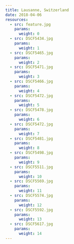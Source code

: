 ```yaml
---
title: Lausanne, Switzerland
date: 2018-04-06
resources:
  - src: feature.jpg
    params:
      weight: 0
  - src: DSCF5434.jpg
    params:
      weight: 1
  - src: DSCF5465.jpg
    params:
      weight: 2
  - src: DSCF5471.jpg
    params:
      weight: 3
  - src: DSCF5466.jpg
    params:
      weight: 4
  - src: DSCF5472.jpg
    params:
      weight: 5
  - src: DSCF5478.jpg
    params:
      weight: 6
  - src: DSCF5472.jpg
    params:
      weight: 7
  - src: DSCF5481.jpg
    params:
      weight: 8
  - src: DSCF5498.jpg
    params:
      weight: 9
  - src: DSCF5511.jpg
    params:
      weight: 10
  - src: DSCF5569.jpg
    params:
      weight: 11
  - src: DSCF5574.jpg
    params:
      weight: 12
  - src: DSCF5592.jpg
    params:
      weight: 13
  - src: DSCF5617.jpg
    params:
      weight: 14
---
```

